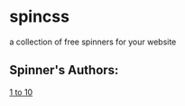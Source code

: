 # spincss  
a collection of free spinners for your website  

## Spinner's Authors:  
[1 to 10](https://twitter.com/tobiasahlin)
